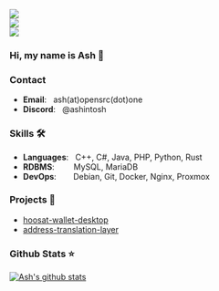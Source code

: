 ![](https://komarev.com/ghpvc/?username=Ashintosh&color=6aa6f8)<br>
![](https://img.shields.io/github/followers/Ashintosh?style=social)<br>
![](https://img.shields.io/github/stars/Ashintosh?style=social)<br>

### Hi, my name is Ash 👋

### Contact
- **Email**: &nbsp;  ash(at)opensrc(dot)one
- **Discord**: &nbsp;  @ashintosh

### Skills 🛠️
- **Languages**: &nbsp;        C++, C#, Java, PHP, Python, Rust
- **RDBMS**:   &nbsp;&nbsp;   MySQL, MariaDB
- **DevOps**:  &ensp;&nbsp;&nbsp;    Debian, Git, Docker, Nginx, Proxmox

### Projects 🐾
- [hoosat-wallet-desktop](https://github.com/Ashintosh/hoosat-wallet-desktop)
- [address-translation-layer](https://github.com/Ashintosh/address-translation-layer)

### Github Stats ⭐
[![Ash's github stats](https://github-readme-stats.vercel.app/api?username=Ashintosh&show_icons=true&theme=tokyonight)](https://github.com/anuraghazra/github-readme-stats)
